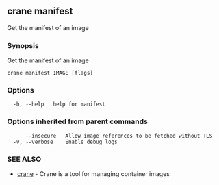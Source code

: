 ## crane manifest

Get the manifest of an image

### Synopsis

Get the manifest of an image

```
crane manifest IMAGE [flags]
```

### Options

```
  -h, --help   help for manifest
```

### Options inherited from parent commands

```
      --insecure   Allow image references to be fetched without TLS
  -v, --verbose    Enable debug logs
```

### SEE ALSO

* [crane](crane.md)	 - Crane is a tool for managing container images

